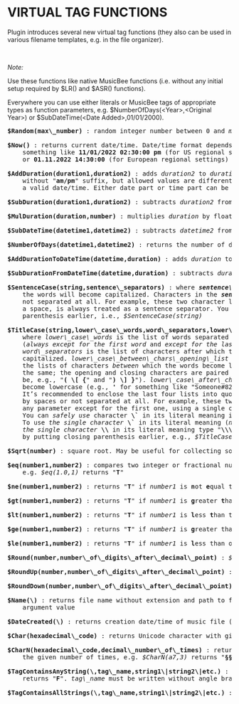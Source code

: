 # VIRTUAL TAG FUNCTIONS

Plugin introduces several new virtual tag functions (they also can be used in various filename templates, e.g. in the file organizer).

&nbsp;

*Note:*

Use these functions like native MusicBee functions (i.e. without any initial setup required by $LR() and $ASR() functions).

Everywhere you can use either literals or MusicBee tags of appropriate types as function parameters, 
    e.g. $NumberOfDays(\<Year\>,\<Original Year\>) or $SubDateTime(\<Date Added\>,01/01/2000).

<pre>
<b>$Random(max\_number)</b> : random integer number between 0 and <i>max\_number</i> (including them)

<b>$Now()</b> : returns current date/time. Date/time format depends on your Windows regional settings, 
    something like <b>11/01/2022 02:30:00 pm</b> (for US regional settings) 
    or <b>01.11.2022 14:30:00</b> (for European regional settings)

<b>$AddDuration(duration1,duration2)</b> : adds <i>duration2</i> to <i>duration1</i>. Duration format is similar to date/time format 
    without "<b>am/pm</b>" suffix, but allowed values are different, e.g. <b>00/01/0000 00:00:00</b> is valid duration, but is not 
    a valid date/time. Either date part or time part can be omitted. It will be defaulted to zero value

<b>$SubDuration(duration1,duration2)</b> : subtracts <i>duration2</i> from <i>duration1</i>

<b>$MulDuration(duration,number)</b> : multiplies <i>duration</i> by floating point or integer <i>number</i>, e.g. <i>$MulDuration(\<Time\>,\<Play Count\>)</i>

<b>$SubDateTime(datetime1,datetime2)</b> : subtracts <i>datetime2</i> from <i>datetime1</i>. Returns duration

<b>$NumberOfDays(datetime1,datetime2)</b> : returns the number of days between <i>datetime1</i> and <i>datetime2</i>

<b>$AddDurationToDateTime(datetime,duration)</b> : adds <i>duration</i> to <i>datetime</i>

<b>$SubDurationFromDateTime(datetime,duration)</b> : subtracts <i>duration</i> from <i>datetime</i>

<b>$SentenceCase(string,sentence\_separators)</b> : where <b><i>sentence\_separators</i></b> is the list of characters after which 
    the words will become capitalized. Characters in the <b><i>sentence\_separators</i></b> list may be separated by spaces or 
    not separated at all. For example, these two character lists mean the same: "<b>. , -</b>" and "<b>.,-</b>". A dot, followed by 
    a space, is always treated as a sentence separator. You can omit the last parameter simply by putting the closing 
    parenthesis earlier, i.e., <i>$SentenceCase(string)</i>

<b>$TitleCase(string,lower\_case\_words,word\_separators,lower\_case\_between\_chars\_opening\_list,lower\_case\_between\_chars\_closing\_list,lower\_case\_after\_chars)</b> : 
    where <i>lower\_case\_words</i> is the list of words separated by spaces, which will become lowercase 
    (<i>always except for the first word</i> and <i>except for the last words if not lowercase by other parameters</i>). 
    <i>word\_separators</i> is the list of characters after which the words will be 
    capitalized. <i>lower\_case\_between\_chars\_opening\_list</i> and <i>lower\_case\_between\_chars\_closing\_list</i> are 
    the lists of characters <i>between</i> which the words become lowercase. The number of characters in both lists must be 
    the same; the opening and closing characters are paired by their position in the lists (the lists may 
    be, e.g., "<b>( \[ {</b>" and "<b>) \] }</b>"). <i>lower\_case\_after\_chars</i> consists of a list of characters, <i>after</i> which the words 
    become lowercase (e.g., <b>'</b> for something like "Someone#8202;<b>'</b>&#8202;s"). <i>The first word</i> will <i>always</i> be capitalized. 
    It’s recommended to enclose the last four lists into quotes (e.g., <b>"\& . -"</b>). Characters in all character lists may be separated 
    by spaces or not separated at all. For example, these two character lists mean the same: "<b>. , -</b>" and "<b>.,-</b>". You can omit 
    any parameter except for the first one, using a single character <b>\`</b> <i>not</i> surrounded by spaces to pass empty parameter. 
    You can <i>safely use</i> character <b>\`</b> in its literal meaning if it’s typed in the list <i>along with other characters</i>. 
    To use <i>the single character</i> <b>\`</b> in its literal meaning (<i>not</i> as an omitted parameter) type "<b>\\\`</b>", and to use 
    <i>the single character</i> <b>\\</b> in its literal meaning type "<b>\\\\</b>". You can omit any number of end parameters simply 
    by putting closing parenthesis earlier, e.g., <i>$TitleCase(string,lower\_case\_words,word\_separators)</i>

<b>$Sqrt(number)</b> : square root. May be useful for collecting some library statistics (in conjunction with LR functions)

<b>$eq(number1,number2)</b> : compares two integer or fractional numbers, determines if <i>number1</i> is <b>eq</b>ual to <i>number2</i>, 
    e.g. <i>$eq(1.0,1)</i> returns "<b>T</b>"

<b>$ne(number1,number2)</b> : returns "<b>T</b>" if <i>number1</i> is <b>n</b>ot <b>e</b>qual to <i>number2</i>, otherwise returns "<b>F</b>"

<b>$gt(number1,number2)</b> : returns "<b>T</b>" if <i>number1</i> is <b>g</b>reater <b>t</b>han <i>number2</i>, otherwise returns "<b>F</b>"

<b>$lt(number1,number2)</b> : returns "<b>T</b>" if <i>number1</i> is <b>l</b>ess <b>t</b>han to <i>number2</i>, otherwise returns "<b>F</b>"

<b>$ge(number1,number2)</b> : returns "<b>T</b>" if <i>number1</i> is <b>g</b>reater than or <b>e</b>qual to to <i>number2</i>, otherwise returns "<b>F</b>"

<b>$le(number1,number2)</b> : returns "<b>T</b>" if <i>number1</i> is <b>l</b>ess than or <b>e</b>qual to <i>number2</i>, otherwise returns "<b>F</b>"

<b>$Round(number,number\_of\_digits\_after\_decimal\_point)</b> : <i>$Round(4.28,1)</i> returns <b>4.3</b>, and <i>$Round(5.2,0)</i> returns <b>5</b>

<b>$RoundUp(number,number\_of\_digits\_after\_decimal\_point)</b> : <i>$RoundUp(5.2,0)</i> returns <b>6</b>

<b>$RoundDown(number,number\_of\_digits\_after\_decimal\_point)</b> : <i>$RoundDown(4.28,1)</i> returns <b>4.2</b>

<b>$Name(\<URL\>)</b> : returns file name without extension and path to file. Type <i>\<URL\></i> exactly like this, don't use other function 
    argument value

<b>$DateCreated(\<URL\>)</b> : returns creation date/time of music file (<i>not</i> last modification date/time)

<b>$Char(hexadecimal\_code)</b> : returns Unicode character with given <i>hexadecimal\_code</i>, e.g. <i>$Char(a7)</i> returns "<b>§</b>" (U+00A7)

<b>$CharN(hexadecimal\_code,decimal\_number\_of\_times)</b> : returns Unicode character with given <i>hexadecimal\_code</i> repeated 
    the given number of times, e.g. <i>$CharN(a7,3)</i> returns "<b>§§§</b>" (U+00A7 repeated 3 times)

<b>$TagContainsAnyString(\<URL\>,tag\_name,string1\|string2\|etc.)</b> : returns "<b>T</b>" if tag contains any of the strings separated by \|, otherwise 
    returns "<b>F</b>". <i>tag\_name</i> must be written without angle brackets, e.g. <i>$TagContainsAnyString(\<URL\>,Lyrics,water\|river)</i>

<b>$TagContainsAllStrings(\<URL\>,tag\_name,string1\|string2\|etc.)</b> : returns "<b>T</b>" if tag contains all strings separated by \|, otherwise returns "<b>F</b>"
</pre>